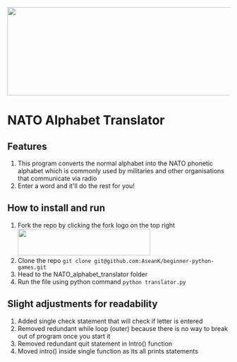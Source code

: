 <p align="center">
  <a href="https://github.com/AseanK/beginner-python-games" target="_blank">
    <img src="../../images/tools_logo.png" width = "2560px" height = "200px">
  </a>
</p>

# NATO Alphabet Translator
<!-- Game Rules -->
## Features
1. This program converts the normal alphabet into the NATO phonetic alphabet which is commonly used by militaries and other organisations that communicate via radio
2. Enter a word and it'll do the rest for you!

## How to install and run
1. Fork the repo by clicking the fork logo on the top right <img src="../../images/fork.png" width="300" height="60">
2. Clone the repo `git clone git@github.com:AseanK/beginner-python-games.git`
3. Head to the NATO_alphabet_translator folder
4. Run the file using python command `python translator.py`

## Slight adjustments for readability
1) Added single check statement that will check if letter is entered
2) Removed redundant while loop (outer) because there is no way to break out of program once you start it
3) Removed redundant quit statement in Intro() function
4) Moved intro() inside single function as its all prints statements